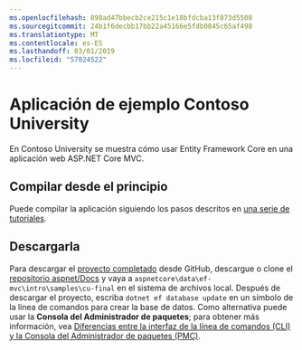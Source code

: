 ```yaml
---
ms.openlocfilehash: 898ad47bbecb2ce215c1e18bfdcba13f873d5508
ms.sourcegitcommit: 24b1f6decbb17bb22a45166e5fdb0845c65af498
ms.translationtype: MT
ms.contentlocale: es-ES
ms.lasthandoff: 03/01/2019
ms.locfileid: "57024522"
---
```

# <a name="contoso-university-sample-app"></a>Aplicación de ejemplo Contoso University

En Contoso University se muestra cómo usar Entity Framework Core en una aplicación web ASP.NET Core MVC.

## <a name="build-it-from-scratch"></a>Compilar desde el principio

Puede compilar la aplicación siguiendo los pasos descritos en [una serie de tutoriales](https://docs.microsoft.com/aspnet/core/data/ef-mvc/intro).

## <a name="download-it"></a>Descargarla

Para descargar el [proyecto completado](https://github.com/aspnet/Docs/tree/master/aspnetcore/data/ef-mvc/intro/samples/cu-final) desde GitHub, descargue o clone el [repositorio aspnet/Docs](https://github.com/aspnet/Docs) y vaya a `aspnetcore\data\ef-mvc\intro\samples\cu-final` en el sistema de archivos local.  Después de descargar el proyecto, escriba `dotnet ef database update` en un símbolo de la línea de comandos para crear la base de datos. Como alternativa puede usar la **Consola del Administrador de paquetes**; para obtener más información, vea [Diferencias entre la interfaz de la línea de comandos (CLI) y la Consola del Administrador de paquetes (PMC)](https://docs.microsoft.com/aspnet/core/data/ef-mvc/migrations#command-line-interface-cli-vs-package-manager-console-pmc).
